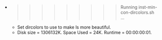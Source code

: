 * >>>>>>>>> Running inst-min-con-dircolors.sh ...
  * Set dircolors to use  to make ls more beautiful.
  * Disk size = 1306132K. Space Used = 24K. Runtime = 00:00:00:01.
